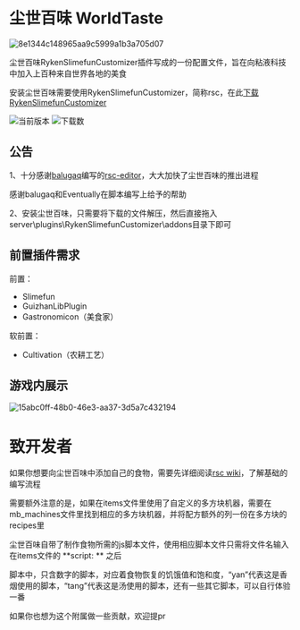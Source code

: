 # 尘世百味 WorldTaste

![8e1344c148965aa9c5999a1b3a705d07](https://github.com/user-attachments/assets/0ada326a-eb54-40b1-855c-0f4160e76cce)

尘世百味RykenSlimefunCustomizer插件写成的一份配置文件，旨在向粘液科技中加入上百种来自世界各地的美食

安装尘世百味需要使用RykenSlimefunCustomizer，简称rsc，在此[下载RykenSlimefunCustomizer](https://builds.guizhanss.com/SlimefunReloadingProject/RykenSlimeCustomizer/main)


![当前版本](https://img.shields.io/github/v/release/haiman233/WorldTaste?include_prereleases)
![下载数](https://img.shields.io/github/downloads/haiman233/WorldTaste/total)

## 公告

1、十分感谢[balugaq](https://github.com/balugaq)编写的[rsc-editor](https://github.com/balugaq/RSCEditor)，大大加快了尘世百味的推出进程

感谢balugaq和Eventually在脚本编写上给予的帮助

2、安装尘世百味，只需要将下载的文件解压，然后直接拖入server\plugins\RykenSlimefunCustomizer\addons目录下即可

## 前置插件需求
前置：
- Slimefun
- GuizhanLibPlugin
- Gastronomicon（美食家）

软前置：
- Cultivation（农耕工艺）

## 游戏内展示

![15abc0ff-48b0-46e3-aa37-3d5a7c432194](https://github.com/user-attachments/assets/2cb7faab-2aee-4f3b-b469-4c156441aefe)

# 致开发者

如果你想要向尘世百味中添加自己的食物，需要先详细阅读[rsc wiki](https://rsc.hiworldmc.com/)，了解基础的编写流程

需要额外注意的是，如果在items文件里使用了自定义的多方块机器，需要在mb_machines文件里找到相应的多方块机器，并将配方额外的列一份在多方块的recipes里

尘世百味自带了制作食物所需的js脚本文件，使用相应脚本文件只需将文件名输入在items文件的 **script: ** 之后

脚本中，只含数字的脚本，对应着食物恢复的饥饿值和饱和度，“yan”代表这是香烟使用的脚本，“tang”代表这是汤使用的脚本，还有一些其它脚本，可以自行体验一番

如果你也想为这个附属做一些贡献，欢迎提pr



